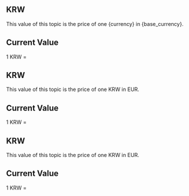 ## KRW

This value of this topic is the price of one {currency} in {base_currency}.

## Current Value

1 KRW = <Topic topic="finance/stock-exchange/currency/KRW/EUR" decimals="3" unit="EUR"/>

## KRW

This value of this topic is the price of one KRW in EUR.

## Current Value

1 KRW = <Topic topic="finance/stock-exchange/currency/KRW/EUR" decimals="3" unit="EUR"/>

## KRW

This value of this topic is the price of one KRW in EUR.

## Current Value

1 KRW = <Topic topic="finance/stock-exchange/currency/KRW/EUR" decimals="3" unit="EUR"/>

